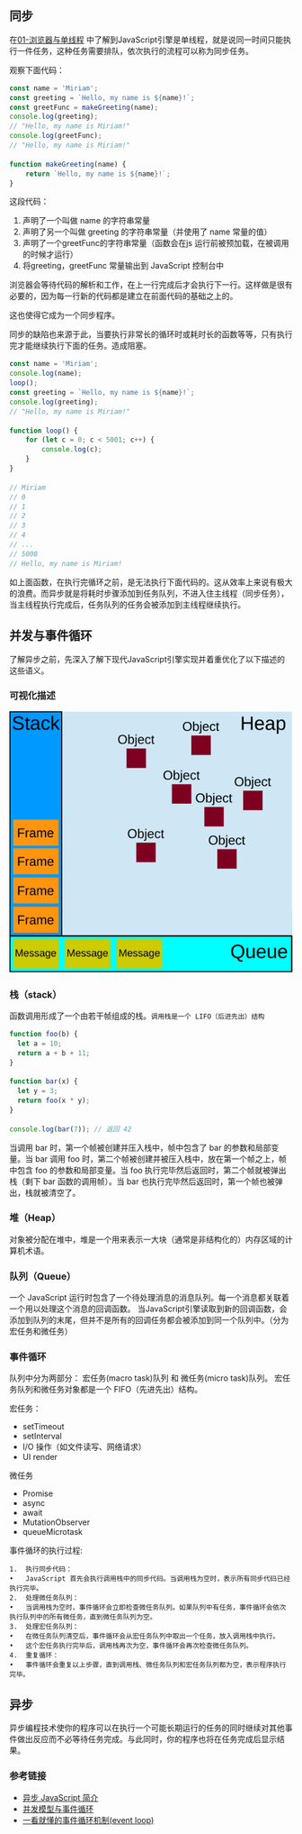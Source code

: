 ## 同步

在[01-浏览器与单线程](https://github.com/yuniezzx/code-skills/blob/main/JavaScript%E5%9F%BA%E7%A1%80%EF%BC%9A%E5%BC%82%E6%AD%A5%E7%BC%96%E7%A8%8B/01-%E6%B5%8F%E8%A7%88%E5%99%A8%E4%B8%8E%E5%8D%95%E7%BA%BF%E7%A8%8B.md) 中了解到JavaScript引擎是单线程，就是说同一时间只能执行一件任务，这种任务需要排队，依次执行的流程可以称为同步任务。

观察下面代码：
```javascript
const name = 'Miriam';
const greeting = `Hello, my name is ${name}!`;
const greetFunc = makeGreeting(name);
console.log(greeting);
// "Hello, my name is Miriam!"
console.log(greetFunc);
// "Hello, my name is Miriam!"

function makeGreeting(name) {
    return `Hello, my name is ${name}!`;
}
```
这段代码：
1. 声明了一个叫做 name 的字符串常量
2. 声明了另一个叫做 greeting 的字符串常量（并使用了 name 常量的值）
3. 声明了一个greetFunc的字符串常量（函数会在js 运行前被预加载，在被调用的时候才运行）
4. 将greeting，greetFunc  常量输出到 JavaScript 控制台中

浏览器会等待代码的解析和工作，在上一行完成后才会执行下一行。这样做是很有必要的，因为每一行新的代码都是建立在前面代码的基础之上的。

这也使得它成为一个同步程序。

同步的缺陷也来源于此，当要执行非常长的循环时或耗时长的函数等等，只有执行完才能继续执行下面的任务。造成阻塞。
```javascript
const name = 'Miriam';
console.log(name);
loop();
const greeting = `Hello, my name is ${name}!`;
console.log(greeting);
// "Hello, my name is Miriam!"

function loop() {
    for (let c = 0; c < 5001; c++) {
        console.log(c);
    }
}

// Miriam
// 0
// 1
// 2
// 3
// 4
// ...
// 5000
// Hello, my name is Miriam!
```
如上面函数，在执行完循环之前，是无法执行下面代码的。这从效率上来说有极大的浪费。而异步就是将耗时步骤添加到任务队列，不进入住主线程（同步任务），当主线程执行完成后，任务队列的任务会被添加到主线程继续执行。

## 并发与事件循环
了解异步之前，先深入了解下现代JavaScript引擎实现并着重优化了以下描述的这些语义。

### 可视化描述
![javascript_runtime_environment_example](https://raw.githubusercontent.com/yuniezzx/Images/697e38a351fc81624cee3ab5fe214810a2263d38/code-markdown/the_javascript_runtime_environment_example.svg)

### 栈（stack）
函数调用形成了一个由若干帧组成的栈。`调用栈是一个 LIFO（后进先出）结构`
```javascript
function foo(b) {
  let a = 10;
  return a + b + 11;
}

function bar(x) {
  let y = 3;
  return foo(x * y);
}

console.log(bar(7)); // 返回 42
```
当调用 bar 时，第一个帧被创建并压入栈中，帧中包含了 bar 的参数和局部变量。当 bar 调用 foo 时，第二个帧被创建并被压入栈中，放在第一个帧之上，帧中包含 foo 的参数和局部变量。当 foo 执行完毕然后返回时，第二个帧就被弹出栈（剩下 bar 函数的调用帧）。当 bar 也执行完毕然后返回时，第一个帧也被弹出，栈就被清空了。

### 堆（Heap）
对象被分配在堆中，堆是一个用来表示一大块（通常是非结构化的）内存区域的计算机术语。

### 队列（Queue）
一个 JavaScript 运行时包含了一个待处理消息的消息队列。每一个消息都关联着一个用以处理这个消息的回调函数。
当JavaScript引擎读取到新的回调函数，会添加到队列的末尾，但并不是所有的回调任务都会被添加到同一个队列中。（分为宏任务和微任务）

### 事件循环
队列中分为两部分： 宏任务(macro task)队列 和 微任务(micro task)队列。
宏任务队列和微任务对象都是一个 FIFO（先进先出）结构。

宏任务：
- setTimeout
- setInterval
- I/O 操作（如文件读写、网络请求）
- UI render

微任务
- Promise
- async
- await
- MutationObserver
- queueMicrotask

事件循环的执行过程:

	1.	执行同步代码：
	•	JavaScript 首先会执行调用栈中的同步代码。当调用栈为空时，表示所有同步代码已经执行完毕。
	2.	处理微任务队列：
	•	当调用栈为空时，事件循环会立即检查微任务队列。如果队列中有任务，事件循环会依次执行队列中的所有微任务，直到微任务队列为空。
	3.	处理宏任务队列：
	•	在微任务队列清空后，事件循环会从宏任务队列中取出一个任务，放入调用栈中执行。
	•	这个宏任务执行完毕后，调用栈再次为空，事件循环会再次检查微任务队列。
	4.	重复循环：
	•	事件循环会重复以上步骤，直到调用栈、微任务队列和宏任务队列都为空，表示程序执行完毕。




## 异步
异步编程技术使你的程序可以在执行一个可能长期运行的任务的同时继续对其他事件做出反应而不必等待任务完成。与此同时，你的程序也将在任务完成后显示结果。

### 参考链接
- [异步 JavaScript 简介](https://developer.mozilla.org/zh-CN/docs/Learn/JavaScript/Asynchronous/Introducing)
- [并发模型与事件循环](https://developer.mozilla.org/zh-CN/docs/Web/JavaScript/Event_loop)
- [一看就懂的事件循环机制(event loop)](https://juejin.cn/post/7002037475874963493)

